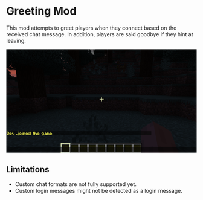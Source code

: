 # Greeting Mod

This mod attempts to greet players when they connect based on the received chat message.
In addition, players are said goodbye if they hint at leaving.

![Demo](./demo.gif)

## Limitations

- Custom chat formats are not fully supported yet.
- Custom login messages might not be detected as a login message.